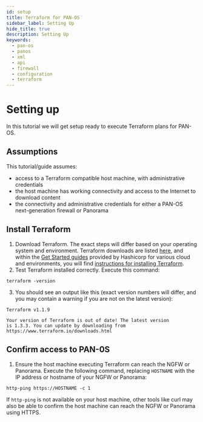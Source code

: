 ```yaml
---
id: setup
title: Terraform for PAN-OS
sidebar_label: Setting Up
hide_title: true
description: Setting Up
keywords:
  - pan-os
  - panos
  - xml
  - api
  - firewall
  - configuration
  - terraform
---
```


# Setting up

In this tutorial we will get setup ready to execute Terraform plans for PAN-OS.
<!---
- Do we go for local install, container install, some (unknown as yet) online sandbox, or give the choice?
- Guidance on writing tutorials is to remove choice, not worry about best practices, and just get to the learning...
-->

## Assumptions

This tutorial/guide assumes:
- access to a Terraform compatible host machine, with administrative credentials
- the host machine has working connectivity and access to the Internet to download content
- the connectivity and administrative credentials for either a PAN-OS next-generation firewall or Panorama

## Install Terraform

1. Download Terraform. The exact steps will differ based on your operating system and environment. Terraform downloads are listed [here](https://developer.hashicorp.com/terraform/downloads), and within the [Get Started guides](https://developer.hashicorp.com/terraform/tutorials) provided by Hashicorp for various cloud and environments, you will find [instructions for installing Terraform](https://developer.hashicorp.com/terraform/tutorials/docker-get-started/install-cli#install-terraform).
2. Test Terraform installed correctly. Execute this command:
```
terraform -version
```
3. You should see an output like this (exact version numbers will differ, and you may contain a warning if you are not on the latest version):
```
Terraform v1.1.9

Your version of Terraform is out of date! The latest version
is 1.3.3. You can update by downloading from https://www.terraform.io/downloads.html
```

## Confirm access to PAN-0S

1. Ensure the host machine executing Terraform can reach the NGFW or Panorama. Execute the following command, replacing ```HOSTNAME``` with the IP address or hostname of your NGFW or Panorama:
```
http-ping https://HOSTNAME -c 1
```
If ```http-ping``` is not available on your host machine, other tools like curl may also be able to confirm the host machine can reach the NGFW or Panorama using HTTPS.